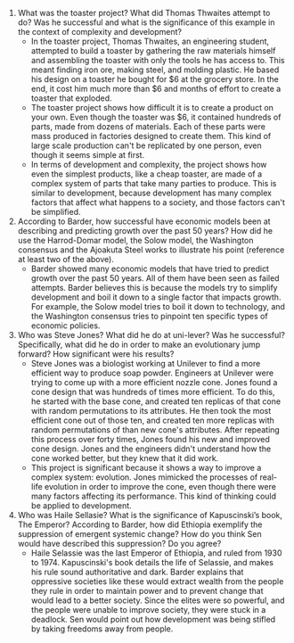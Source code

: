 
1. What was the toaster project? What did Thomas Thwaites attempt to do? Was he successful and what is the significance of this example in the context of complexity and development?
    - In the toaster project, Thomas Thwaites, an engineering student, attempted to build a toaster by gathering the raw materials himself and assembling the toaster with only the tools he has access to. This meant finding iron ore, making steel, and molding plastic. He based his design on a toaster he bought for $6 at the grocery store. In the end, it cost him much more than $6 and months of effort to create a toaster that exploded.
    - The toaster project shows how difficult it is to create a product on your own. Even though the toaster was $6, it contained hundreds of parts, made from dozens of materials. Each of these parts were mass produced in factories designed to create them. This kind of large scale production can't be replicated by one person, even though it seems simple at first.
    - In terms of development and complexity, the project shows how even the simplest products, like a cheap toaster, are made of a complex system of parts that take many parties to produce. This is similar to development, because development has many complex factors that affect what happens to a society, and those factors can't be simplified.
2. According to Barder, how successful have economic models been at describing and predicting growth over the past 50 years?  How did he use the Harrod-Domar model, the Solow model, the Washington consensus and the Ajoakuta Steel works to illustrate his point (reference at least two of the above).
    - Barder showed many economic models that have tried to predict growth over the past 50 years. All of them have been seen as failed attempts. Barder believes this is because the models try to simplify development and boil it down to a single factor that impacts growth. For example, the Solow model tries to boil it down to technology, and the Washington consensus tries to pinpoint ten specific types of economic policies.
3. Who was Steve Jones? What did he do at uni-lever? Was he successful? Specifically, what did he do in order to make an evolutionary jump forward?  How significant were his results?
    - Steve Jones was a biologist working at Unilever to find a more efficient way to produce soap powder. Engineers at Unilever were trying to come up with a more efficient nozzle cone. Jones found a cone design that was hundreds of times more efficient. To do this, he started with the base cone, and created ten replicas of that cone with random permutations to its attributes. He then took the most efficient cone out of those ten, and created ten more replicas with random permutations of than new cone's attributes. After repeating this process over forty times, Jones found his new and improved cone design. Jones and the engineers didn't understand how the cone worked better, but they knew that it did work.
    - This project is significant because it shows a way to improve a complex system: evolution. Jones mimicked the processes of real-life evolution in order to improve the cone, even though there were many factors affecting its performance. This kind of thinking could be applied to development.
4.  Who was Haile Sellasie?  What is the significance of Kapuscinski’s book, The Emperor?  According to Barder, how did Ethiopia exemplify the suppression of emergent systemic change?  How do you think Sen would have described this suppression? Do you agree?
    - Haile Selassie was the last Emperor of Ethiopia, and ruled from 1930 to 1974. Kapuscinski's book details the life of Selassie, and makes his rule sound authoritative and dark. Barder explains that oppressive societies like these would extract wealth from the people they rule in order to maintain power and to prevent change that would lead to a better society. Since the elites were so powerful, and the people were unable to improve society, they were stuck in a deadlock. Sen would point out how development was being stifled by taking freedoms away from people.
